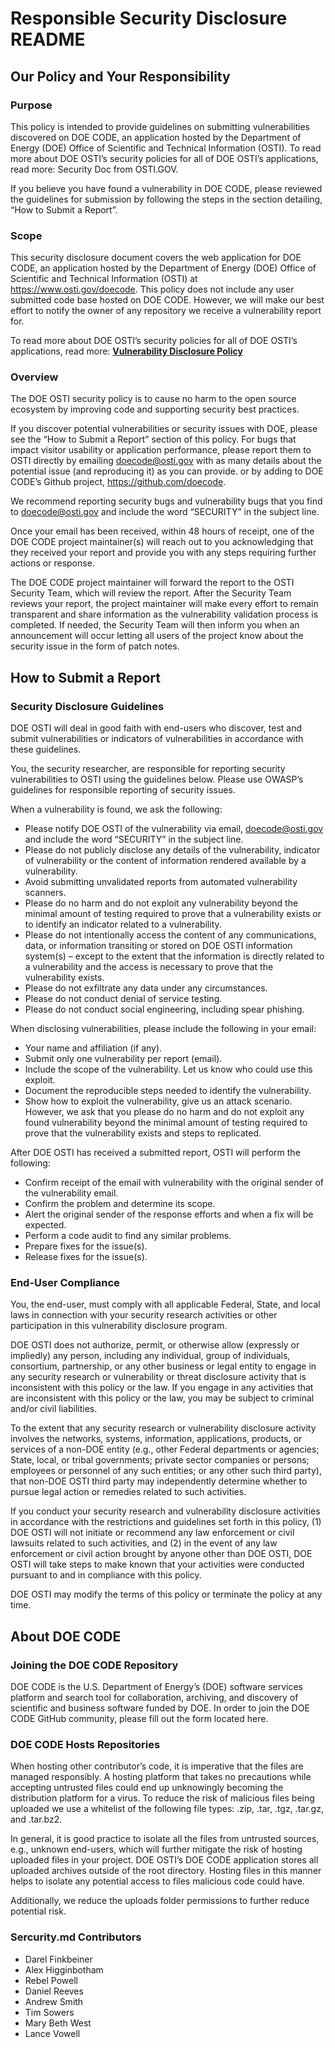# Responsible Security Disclosure README

## Our Policy and Your Responsibility

### Purpose

This policy is intended to provide guidelines on submitting vulnerabilities  discovered on DOE CODE, an application hosted by the Department of Energy (DOE) Office of Scientific and Technical Information (OSTI). To read more about DOE OSTI’s security policies for all of DOE OSTI’s applications, read more: Security Doc from OSTI.GOV.

If you believe you have found a vulnerability in DOE CODE, please reviewed the guidelines for submission by following the steps in the section detailing, “How to Submit a Report”.

### Scope

This security disclosure document covers the web application for DOE CODE, an application hosted by the Department of Energy (DOE) Office of Scientific and Technical Information (OSTI) at https://www.osti.gov/doecode.   This policy does not include any user submitted code base hosted on DOE CODE. However, we will make our best effort to notify the owner of any repository we receive a vulnerability report for.

To read more about DOE OSTI’s security policies for all of DOE OSTI’s applications, read more: [**Vulnerability Disclosure Policy**](https://www.osti.gov/.well-known/security.txt)

### Overview

The DOE OSTI security policy is to cause no harm to the open source ecosystem by improving code and supporting security best practices.

If you discover potential vulnerabilities or security issues with DOE, please see the “How to Submit a Report” section of this policy. For bugs that impact visitor usability or application performance, please report them to OSTI directly by emailing doecode@osti.gov with as many details about the potential issue (and reproducing it) as you can provide. or by adding to DOE CODE’s Github project, https://github.com/doecode.   

We recommend reporting security bugs and vulnerability bugs that you find to doecode@osti.gov and include the word “SECURITY” in the subject line.

Once your email has been received, within 48 hours of receipt, one of the DOE CODE project maintainer(s) will reach out to you acknowledging that they received your report and provide you with any steps requiring further actions or response. 

The DOE CODE project maintainer will forward the report to the OSTI Security Team, which will review the report. After the Security Team reviews your report, the project maintainer will make every effort to remain transparent and share information as the vulnerability validation process is completed.  If needed, the Security Team will then inform you when an announcement will occur letting all users of the project know about the security issue in the form of patch notes.

## How to Submit a Report

### Security Disclosure Guidelines

DOE OSTI will deal in good faith with end-users who discover, test and submit vulnerabilities or indicators of vulnerabilities in accordance with these guidelines.

You, the security researcher, are responsible for reporting security vulnerabilities to OSTI using the guidelines below. Please use OWASP’s guidelines for responsible reporting of security issues.

When a vulnerability is found, we ask the following:
* Please notify DOE OSTI of the vulnerability via email, doecode@osti.gov and include the word “SECURITY” in the subject line.
* Please do not publicly disclose any details of the vulnerability, indicator of vulnerability or the content of information rendered available by a vulnerability.
* Avoid submitting unvalidated reports from automated vulnerability scanners.
* Please do no harm and do not exploit any vulnerability beyond the minimal amount of testing required to prove that a vulnerability exists or to identify an indicator related to a vulnerability.
* Please do not intentionally access the content of any communications, data, or information transiting or stored on DOE OSTI information system(s) – except to the extent that the information is directly related to a vulnerability and the access is necessary to prove that the vulnerability exists.
* Please do not exfiltrate any data under any circumstances.
* Please do not conduct denial of service testing.
* Please do not conduct social engineering, including spear phishing.

When disclosing vulnerabilities, please include the following in your email:
* Your name and affiliation (if any).
* Submit only one vulnerability per report (email).
* Include the scope of the vulnerability. Let us know who could use this exploit.
* Document the reproducible steps needed to identify the vulnerability.
* Show how to exploit the vulnerability, give us an attack scenario. However, we ask that you please do no harm and do not exploit any found vulnerability beyond the minimal amount of testing required to prove that the vulnerability exists and steps to replicated.

After DOE OSTI has received a submitted report, OSTI will perform the following:
* Confirm receipt of the email with vulnerability with the original sender of the vulnerability email.
* Confirm the problem and determine its scope.
* Alert the original sender of the response efforts and when a fix will be expected.
* Perform a code audit to find any similar problems.
* Prepare fixes for the issue(s).
* Release fixes for the issue(s).

### End-User Compliance

You, the end-user, must comply with all applicable Federal, State, and local laws in connection with your security research activities or other participation in this vulnerability disclosure program.

DOE OSTI does not authorize, permit, or otherwise allow (expressly or impliedly) any person, including any individual, group of individuals, consortium, partnership, or any other business or legal entity to engage in any security research or vulnerability or threat disclosure activity that is inconsistent with this policy or the law. If you engage in any activities that are inconsistent with this policy or the law, you may be subject to criminal and/or civil liabilities.

To the extent that any security research or vulnerability disclosure activity involves the networks, systems, information, applications, products, or services of a non-DOE entity (e.g., other Federal departments or agencies; State, local, or tribal governments; private sector companies or persons; employees or personnel of any such entities; or any other such third party), that non-DOE OSTI third party may independently determine whether to pursue legal action or remedies related to such activities.

If you conduct your security research and vulnerability disclosure activities in accordance with the restrictions and guidelines set forth in this policy, (1) DOE OSTI will not initiate or recommend any law enforcement or civil lawsuits related to such activities, and (2) in the event of any law enforcement or civil action brought by anyone other than DOE OSTI, DOE OSTI will take steps to make known that your activities were conducted pursuant to and in compliance with this policy.

DOE OSTI may modify the terms of this policy or terminate the policy at any time.

## About DOE CODE

### Joining the DOE CODE Repository

DOE CODE is the U.S. Department of Energy’s (DOE) software services platform and search tool for collaboration, archiving, and discovery of scientific and business software funded by DOE. In order to join the DOE CODE GitHub community, please fill out the form located here.   

### DOE CODE Hosts Repositories

When hosting other contributor’s code, it is imperative that the files are managed responsibly.  A hosting platform that takes no precautions while accepting untrusted files could end up unknowingly becoming the distribution platform for a virus. To reduce the risk of malicious files being uploaded we use a whitelist of the following file types: .zip, .tar, .tgz, .tar.gz, and .tar.bz2.  

In general, it is good practice to isolate all the files from untrusted sources, e.g., unknown end-users, which will further mitigate the risk of hosting uploaded files in your project.  DOE OSTI’s DOE CODE application stores all uploaded archives outside of the root directory.  Hosting files in this manner helps to isolate any potential access to files malicious code could have.  

Additionally, we reduce the uploads folder permissions to further reduce potential risk.

### Sercurity.md Contributors

* Darel Finkbeiner
* Alex Higginbotham
* Rebel Powell
* Daniel Reeves
* Andrew Smith
* Tim Sowers
* Mary Beth West
* Lance Vowell
